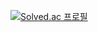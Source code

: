 [![Solved.ac
프로필](http://mazassumnida.wtf/api/generate_badge?boj=du9172)](https://solved.ac/du9172)
